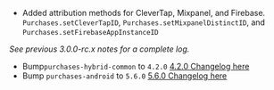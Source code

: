 - Added attribution methods for CleverTap, Mixpanel, and Firebase.
      `Purchases.setCleverTapID`, `Purchases.setMixpanelDistinctID`, and `Purchases.setFirebaseAppInstanceID`

*See previous 3.0.0-rc.x notes for a complete log.*

- Bump`purchases-hybrid-common` to `4.2.0`
    [4.2.0 Changelog here](https://github.com/RevenueCat/purchases-hybrid-common/releases/tag/4.2.0)
- Bump `purchases-android` to `5.6.0`
    [5.6.0 Changelog here](https://github.com/RevenueCat/purchases-android/releases/5.6.0)
